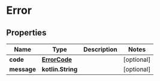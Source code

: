 
# Error

## Properties
| Name | Type | Description | Notes |
| ------------ | ------------- | ------------- | ------------- |
| **code** | [**ErrorCode**](ErrorCode.md) |  |  [optional] |
| **message** | **kotlin.String** |  |  [optional] |



